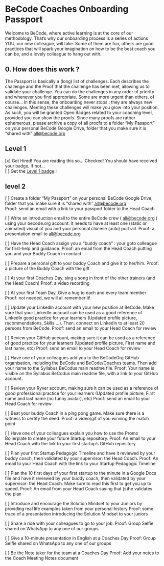 # BeCode Coaches Onboarding Passport

Welcome to BeCode, where active learning is at the core of our methodology. That’s why our onboarding process is a series of actions YOU, our new colleague, will take. Some of them are fun, others are good practices that will spark your imagination on how to be the best coach you can be, and a lovely colleague to hang out with. 

## 0. How does this work ?
The Passport is basically a (long) list of challenges. Each describes the challenge and the Proof that the challenge has been met, allowing us to validate your challenge. You can do the challenges in any order of priority and whenever you find appropriate. Some are more urgent than others, of course… In this sense, the onboarding never stops : they are always new challenges.
Meeting these challenges will make you grow into your position. As such, you will be granted Open Badges related to your coaching level, provided you can show the proofs. Since many proofs are rather ephemerous, please archive a copy of all proofs to a folder “My Passport” on your personal BeCode Google Drive, folder that you make sure it is “shared with” all@becode.org 


## Level 1
[x] Get Hired! You are reading this so... Checked! You should have received your badge. If not...  
[ ] Get the [Level 1 badge](https://badgr.io/issuer/issuers/U1fM4KzWQZuXnpFXwG1gXw/badges/NN-Pmxe9SjmC3EiEXw8idA) !

## level 2
[ ] Create a folder “My Passport” on your personal BeCode Google Drive, folder that you make sure it is “shared with” all@becode.org  
Proof: send an email with a link to your passport folder to the Head Coach

[ ] Write an introduction email to the entire BeCode crew ( all@becode.org ) using your becode.org account. It needs to have at least one (static or animated) visual of you and your personal chinese (auto) portrait. 
Proof: a presentation email to all@becode.org 

[ ]  Have the Head Coach assign you a “buddy coach” : your goto colleague for first-help and guidance.
Proof: an email from the Head Coach putting you and your Buddy Coach in contact

[ ]  Prepare a personal gift to your buddy Coach and give it to her/him.
Proof: a picture of the Buddy Coach with the gift 

[ ] At your first Coaches Day, sing a song in front of the other trainers (and the Head Coach)
Proof: a video recording

[ ] At your first Team Day, Give a hug to each and every team member
Proof: not needed, we will all remember it!

[ ] Update your LinkedIn account with your new position at BeCode. Make sure that your LinkedIn account can be used as a good reference of LinkedIn good practice for your learners (Updated profile picture, recommendations, Skills …). Then, connect on LinkedIn to at least 20 persons from BeCode.
Proof: send an email to your Head Coach for review

[ ] Review your GitHub account, making sure it can be used as a reference of good practice for your learners (Updated profile picture, First name and last name, etc)
Proof: send an email to your Head Coach for review

[ ] Have one of your colleagues add you to the BeCodeOrg GitHub organisation, including the BeCode and BeCode/Coaches teams. Then add your name to the Syllabus BeCodus main readme file.
Proof: Your name is visible on the Syllabus BeCodus main readme file, with a link to your GitHub account.

[ ] Review your Ryver account, making sure it can be used as a reference of good professional practice for your learners (Updated profile picture, First name and last name (no funny avatar), etc)
Proof: send an email to your Head Coach for review

[ ] Beat your buddy Coach in a ping pong game. Make sure there is a witness to certify the deed.
Proof: a video/gif of you winning the match point

[ ] Have one of your colleagues explain you how to use the Promo Boilerplate to create your future Startup repository.
Proof: An email to your Head Coach with the link to your first startup’s GitHub repository 

[ ] Plan your first Startup Pedagogic Timeline and have it reviewed by your buddy coach, then validated by your supervisor: the Head Coach.
Proof: An email to your Head Coach with the link to your Startup Pedagogic Timeline 

[ ]  Plan the 10 first days of your first startup to the minute in a Google Docs file and have it reviewed by your buddy coach, then validated by your supervisor: the Head Coach. Make sure to read this first to get you up to speed.
Proof: An email from your Head Coach saying that (s)he validates the plan 

[ ] Introduce and encourage the Solution Mindset to your Juniors by providing real life examples taken from your personal history
Proof: some trace of a presentation introducing the Solution Mindset to your juniors

[ ] Share a ride with your colleagues to go to your job.
Proof: Group Selfie shared on WhatsApp to any one of our groups

[ ] Give a 10-minute presentation in English at a Coaches Day
Proof: Group Selfie shared on WhatsApp to any one of our groups

[ ]  Be the Note taker for the team at a Coaches Day
Proof: Add your notes to the Coach Meeting Notes document
